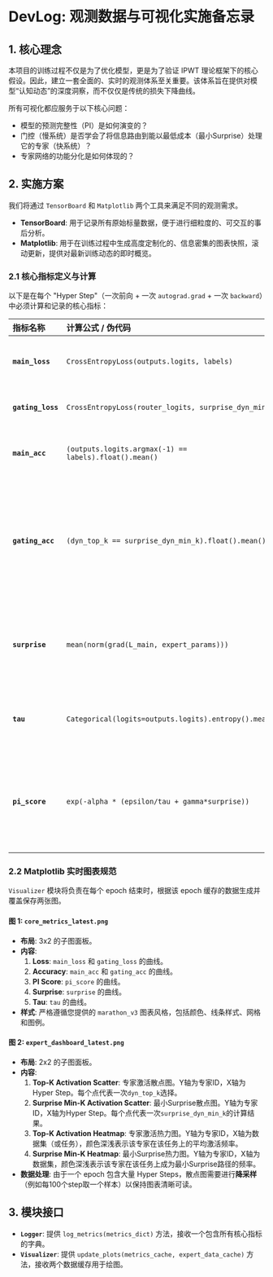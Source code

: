 # DevLog: 观测数据与可视化实施备忘录

## 1. 核心理念

本项目的训练过程不仅是为了优化模型，更是为了验证 IPWT 理论框架下的核心假设。因此，建立一套全面的、实时的观测体系至关重要。该体系旨在提供对模型“认知动态”的深度洞察，而不仅仅是传统的损失下降曲线。

所有可视化都应服务于以下核心问题：
- 模型的预测完整性（PI）是如何演变的？
- 门控（慢系统）是否学会了将信息路由到能以最低成本（最小Surprise）处理它的专家（快系统）？
- 专家网络的功能分化是如何体现的？

## 2. 实施方案

我们将通过 `TensorBoard` 和 `Matplotlib` 两个工具来满足不同的观测需求。

- **TensorBoard**: 用于记录所有原始标量数据，便于进行细粒度的、可交互的事后分析。
- **Matplotlib**: 用于在训练过程中生成高度定制化的、信息密集的图表快照，滚动更新，提供对最新训练动态的即时概览。

### 2.1 核心指标定义与计算

以下是在每个 "Hyper Step"（一次前向 + 一次 `autograd.grad` + 一次 `backward`）中必须计算和记录的核心指标：

| 指标名称 | 计算公式 / 伪代码 | 记录工具 | 描述 |
| :--- | :--- | :--- | :--- |
| **`main_loss`** | `CrossEntropyLoss(outputs.logits, labels)` | TB, Matplotlib | 模型的标准预测损失。 |
| **`gating_loss`** | `CrossEntropyLoss(router_logits, surprise_dyn_min_k)` | TB, Matplotlib | 门控的元学习损失。 |
| **`main_acc`** | `(outputs.logits.argmax(-1) == labels).float().mean()` | TB, Matplotlib | 模型的标准预测准确率。 |
| **`gating_acc`** | `(dyn_top_k == surprise_dyn_min_k).float().mean()` | TB, Matplotlib | 门控路由的“正确率”，衡量其选择是否与最小Surprise专家一致。 |
| **`surprise`** | `mean(norm(grad(L_main, expert_params)))` | TB, Matplotlib | **仅由 `L_main` 产生的**专家参数平均梯度范数。 |
| **`tau`** | `Categorical(logits=outputs.logits).entropy().mean()` | TB, Matplotlib | 模型输出的平均不确定性（熵）。 |
| **`pi_score`** | `exp(-alpha * (epsilon/tau + gamma*surprise))` | TB, Matplotlib | 预测完整性分数，综合评估模型的“认知健康度”。 |

### 2.2 Matplotlib 实时图表规范

`Visualizer` 模块将负责在每个 epoch 结束时，根据该 epoch 缓存的数据生成并覆盖保存两张图。

#### 图 1: `core_metrics_latest.png`

- **布局**: 3x2 的子图面板。
- **内容**:
  1. **Loss**: `main_loss` 和 `gating_loss` 的曲线。
  2. **Accuracy**: `main_acc` 和 `gating_acc` 的曲线。
  3. **PI Score**: `pi_score` 的曲线。
  4. **Surprise**: `surprise` 的曲线。
  5. **Tau**: `tau` 的曲线。
- **样式**: 严格遵循您提供的 `marathon_v3` 图表风格，包括颜色、线条样式、网格和图例。

#### 图 2: `expert_dashboard_latest.png`

- **布局**: 2x2 的子图面板。
- **内容**:
  1. **Top-K Activation Scatter**: 专家激活散点图。Y轴为专家ID，X轴为Hyper Step。每个点代表一次`dyn_top_k`选择。
  2. **Surprise Min-K Activation Scatter**: 最小Surprise散点图。Y轴为专家ID，X轴为Hyper Step。每个点代表一次`surprise_dyn_min_k`的计算结果。
  3. **Top-K Activation Heatmap**: 专家激活热力图。Y轴为专家ID，X轴为数据集（或任务），颜色深浅表示该专家在该任务上的平均激活频率。
  4. **Surprise Min-K Heatmap**: 最小Surprise热力图。Y轴为专家ID，X轴为数据集，颜色深浅表示该专家在该任务上成为最小Surprise路径的频率。
- **数据处理**: 由于一个 epoch 包含大量 Hyper Steps，散点图需要进行**降采样**（例如每100个step取一个样本）以保持图表清晰可读。

## 3. 模块接口

- **`Logger`**: 提供 `log_metrics(metrics_dict)` 方法，接收一个包含所有核心指标的字典。
- **`Visualizer`**: 提供 `update_plots(metrics_cache, expert_data_cache)` 方法，接收两个数据缓存用于绘图。